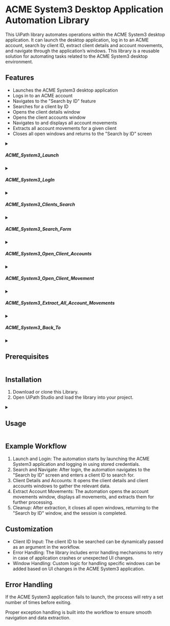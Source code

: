 <h1>ACME System3 Desktop Application Automation Library</h1>
<p>This UiPath library automates operations within the ACME System3 desktop application. It can launch the desktop application, log in to an ACME account, search by client ID, extract client details and account movements, and navigate through the application’s windows. This library is a reusable solution for automating tasks related to the ACME System3 desktop environment.</p>

<h2>Features</h2>
<ul>
    <li>Launches the ACME System3 desktop application</li>
    <li>Logs in to an ACME account</li>
    <li>Navigates to the "Search by ID" feature</li>
    <li>Searches for a client by ID</li>
    <li>Opens the client details window</li>
    <li>Opens the client accounts window</li>
    <li>Navigates to and displays all account movements</li>
    <li>Extracts all account movements for a given client</li>
    <li>Closes all open windows and returns to the "Search by ID" screen</li>
</ul>


<details>

<summary><h5>ACME_System3_Launch</h5></summary>
#### Description: 
Opening the ACME System 3 Desktop Application
<br/>
#### PreCondition: 
ACME System3 Path Exists 
<br/>
#### PostCondition:  
WelcomePage Exist
</details>

<details>

<summary><h5>ACME_System3_LogIn</h5></summary>
#### Description: 
Login to the ACME System 3 Desktop Application
<br/>
#### PreCondition: 
System Credentials  Exists
<br/>
#### PostCondition:  
Welcome Page Exist
</details>

<details>

<summary><h5>ACME_System3_Clients_Search</h5></summary>
#### Description: 
Access the Clients -> Search for Client by Client ID menu option in ACME System 3 .
<br/>
#### PreCondition: 
Welcome Page Exist
<br/>
#### PostCondition:  
Search For Client By ID Exists
</details>

<details>

<summary><h5>ACME_System3_Search_Form</h5></summary>
#### Description: 
Access the Clients -> Search for Client by Client ID menu option in ACME System 3, Enter Client based on the ID and double click the Client Name. Also check “Include Inactive Clients” as sometimes even active clients will not be found otherwise.
<br/>
#### PreCondition: 
Search For Client By ID Exists
<br/>
#### PostCondition:  
 Client Details Exists
</details>

<details>

<summary><h5>ACME_System3_Open_Client_Accounts</h5></summary>
#### Description: 
Open the Client Deatails for the selected client
<br/>
#### PreCondition: 
Client Details Exists.
<br/>
#### PostCondition:  
Client Account Page Exists.
</details>

<details>
    
<summary><h5>ACME_System3_Open_Client_Movement</h5></summary>
#### Description: 
Access the Clients -> Search for Client by Client ID menu option in ACME System 3, Enter Client based on the ID and double click the Client Name. Also check “Include Inactive Clients” as sometimes even active clients will not be found otherwise.
<br/>
#### PreCondition: 
Search For Client By ID Exists
<br/>
#### PostCondition:  
Client Details Exists
</details>

<details>

<summary><h5>ACME_System3_Extract_All_Account_Movements</h5></summary>
#### Description: 
  Scraping all Account transactions Movements for the specified account
<br/>
#### PreCondition: 
Account Movements page Exists
<br/>
#### PostCondition:  
Account values Exists
</details>

<details>

<summary><h5>ACME_System3_Back_To</h5></summary>
#### Description: 
Close Stacked Window in ACME System 3 Desktop Application
<br/>
#### PreCondition: 
Search for Client by ID Page Exists.
<br/>
#### PostCondition:  
Search for Client by ID Page Exists.
</details>


<details><summary><h2>Prerequisites</h2></summary
<ul>
    <li>UiPath Studio (latest version)</li>
    <li>Download ACME System3 desktop application</li>
    <li>UiPath Desktop Automation packages</li>
    <li>Valid ACME System account credentials</li>
</ul>

</details>

<h2>Installation</h2>
<ol>
    <li>Download or clone this Library.</li>
    <li>Open UiPath Studio and load the library into your project.</li>
</ol>

<details><summary><h2>Usage</h2></summary
<ol>
    <li>Import the Library: After downloading, import the library into your UiPath project.</li>
    <li>Setup Credentials: Ensure that your ACME System3 login credentials are stored securely, either using UiPath Orchestrator Assets or Windows Credential Manager.</li>
    <li>Use Activities: Below is the sequence of activities for automating the ACME System3 desktop application:</li>
    <ul>
        <li>Launch Application: Opens the ACME System desktop application.</li>
        <li>Login: Automates the login process using stored credentials.</li>
        <li>Search by ID: Navigates to the "Search by ID" screen and inputs the client ID.</li>
        <li>Open Client Details: Opens the client details window for the specified ID.</li>
        <li>Open Client Accounts: Navigates to the client accounts window.</li>
        <li>Show All Account Movements: Displays all account movements for the selected account.</li>
        <li>Extract Account Movements: Extracts all visible account movements.</li>
        <li>Close Windows: Closes all open windows and navigates back to the "Search by ID" screen.</li>
    </ul>
</ol>

</details>

<h2>Example Workflow</h2>
<ol>
    <li>Launch and Login: The automation starts by launching the ACME System3 application and logging in using stored credentials.</li>
    <li>Search and Navigate: After login, the automation navigates to the "Search by ID" screen and enters a client ID to search for.</li>
    <li>Client Details and Accounts: It opens the client details and client accounts windows to gather the relevant data.</li>
    <li>Extract Account Movements: The automation opens the account movements window, displays all movements, and extracts them for further processing.</li>
    <li>Cleanup: After extraction, it closes all open windows, returning to the "Search by ID" window, and the session is completed.</li>
</ol>

<h2>Customization</h2>
<ul>
    <li>Client ID Input: The client ID to be searched can be dynamically passed as an argument in the workflow.</li>
    <li>Error Handling: The library includes error handling mechanisms to retry in case of application crashes or unexpected UI changes.</li>
    <li>Window Handling: Custom logic for handling specific windows can be added based on UI changes in the ACME System3 application.</li>
</ul>

<h2>Error Handling</h2>
<p>If the ACME System3 application fails to launch, the process will retry a set number of times before exiting.</p>
<p>Proper exception handling is built into the workflow to ensure smooth navigation and data extraction.</p>


